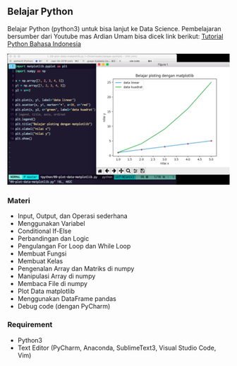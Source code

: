 ## Belajar Python
Belajar Python (python3) untuk bisa lanjut ke Data Science.
Pembelajaran bersumber dari Youtube mas Ardian Umam bisa dicek link berikut:
[Tutorial Python Bahasa Indonesia](https://www.youtube.com/playlist?list=PLkRkKTC6HZMyG2WGs7fBclS63KwBqtZFx)

![alt text](https://github.com/ekoteguhw/belajar-python/raw/master/screenshoot.png "Contoh screenshoot")

### Materi
* Input, Output, dan Operasi sederhana
* Menggunakan Variabel
* Conditional If-Else
* Perbandingan dan Logic
* Pengulangan For Loop dan While Loop
* Membuat Fungsi
* Membuat Kelas
* Pengenalan Array dan Matriks di numpy
* Manipulasi Array di numpy
* Membaca File di numpy
* Plot Data matplotlib
* Menggunakan DataFrame pandas
* Debug code (dengan PyCharm)

### Requirement
* Python3
* Text Editor (PyCharm, Anaconda, SublimeText3, Visual Studio Code, Vim)
